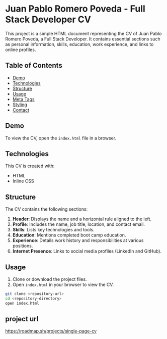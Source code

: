 # Juan Pablo Romero Poveda - Full Stack Developer CV

This project is a simple HTML document representing the CV of Juan Pablo Romero Poveda, a Full Stack Developer. It contains essential sections such as personal information, skills, education, work experience, and links to online profiles.

## Table of Contents

- [Demo](#demo)
- [Technologies](#technologies)
- [Structure](#structure)
- [Usage](#usage)
- [Meta Tags](#meta-tags)
- [Styling](#styling)
- [Contact](#contact)

## Demo

To view the CV, open the `index.html` file in a browser.

## Technologies

This CV is created with:

- HTML
- Inline CSS

## Structure

The CV contains the following sections:

1. **Header**: Displays the name and a horizontal rule aligned to the left.
2. **Profile**: Includes the name, job title, location, and contact email.
3. **Skills**: Lists key technologies and tools.
4. **Education**: Mentions completed boot camp education.
5. **Experience**: Details work history and responsibilities at various positions.
6. **Internet Presence**: Links to social media profiles (LinkedIn and GitHub).

## Usage

1. Clone or download the project files.
2. Open `index.html` in your browser to view the CV.

```bash
git clone <repository-url>
cd <repository-directory>
open index.html
```

## project url

https://roadmap.sh/projects/single-page-cv

